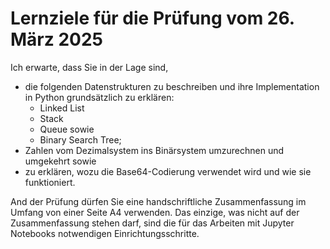 # Lernziele für die Prüfung vom 26. März 2025

Ich erwarte, dass Sie in der Lage sind,

* die folgenden Datenstrukturen zu beschreiben und ihre Implementation in Python
  grundsätzlich zu erklären:
  * Linked List
  * Stack
  * Queue sowie
  * Binary Search Tree;
* Zahlen vom Dezimalsystem ins Binärsystem umzurechnen und umgekehrt sowie
* zu erklären, wozu die Base64-Codierung verwendet wird und wie sie funktioniert.

And der Prüfung dürfen Sie eine handschriftliche Zusammenfassung im Umfang von
einer Seite A4 verwenden. Das einzige, was nicht auf der Zusammenfassung stehen
darf, sind die für das Arbeiten mit Jupyter Notebooks notwendigen
Einrichtungsschritte.